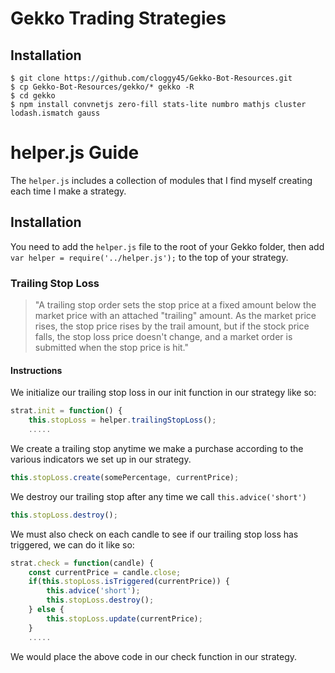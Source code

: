 # Gekko Trading Strategies

## Installation

```
$ git clone https://github.com/cloggy45/Gekko-Bot-Resources.git
$ cp Gekko-Bot-Resources/gekko/* gekko -R
$ cd gekko
$ npm install convnetjs zero-fill stats-lite numbro mathjs cluster lodash.ismatch gauss 
```

# helper.js Guide

The ```helper.js``` includes a collection of modules that I find myself creating each time I make a strategy.

## Installation

You need to add the ```helper.js``` file to the root of your Gekko folder, then add ``var helper = require('../helper.js');`` to the top of your strategy.


### Trailing Stop Loss

>"A trailing stop order sets the stop price at a fixed amount below the market price with an attached "trailing" amount. As the market price rises, the stop price rises by the trail amount, but if the stock price falls, the stop loss price doesn't change, and a market order is submitted when the stop price is hit."

#### Instructions

We initialize our trailing stop loss in our init function in our strategy like so:
```javascript
strat.init = function() {
    this.stopLoss = helper.trailingStopLoss();
    .....
```  
We create a trailing stop anytime we make a purchase according to the various indicators we set up in our strategy.

```javascript
this.stopLoss.create(somePercentage, currentPrice);
```

We destroy our trailing stop after any time we call ```this.advice('short')``` 

```javascript
this.stopLoss.destroy();
```
We must also check on each candle to see if our trailing stop loss has triggered, we can do it like so: 
```javascript
strat.check = function(candle) {
	const currentPrice = candle.close;
	if(this.stopLoss.isTriggered(currentPrice)) {
		this.advice('short');
	    this.stopLoss.destroy();
	} else {
	    this.stopLoss.update(currentPrice);
	}
	.....
```
We would place the above code in our check function in our strategy.
